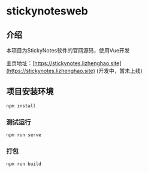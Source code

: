 # stickynotesweb



## 介绍

本项目为StickyNotes软件的官网源码，使用Vue开发

主页地址：[https://stickynotes.lizhenghao.site](https://stickynotes.lizhenghao.site) (开发中，暂未上线)

## 项目安装环境
```
npm install
```

### 测试运行
```
npm run serve
```

### 打包
```
npm run build
```
